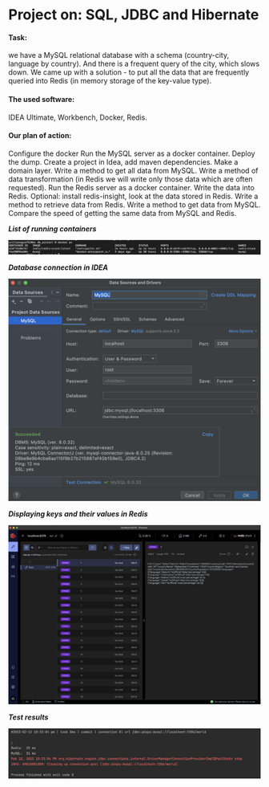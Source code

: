 # Project on: SQL, JDBC and Hibernate

#### Task: 
we have a MySQL relational database with a schema (country-city, language by country). And there is a frequent query of the city, which slows down. We came up with a solution - to put all the data that are frequently queried into Redis (in memory storage of the key-value type).

#### The used software:
IDEA Ultimate,
Workbench,
Docker,
Redis.

#### Our plan of action:

Configure the docker 
Run the MySQL server as a docker container.
Deploy the dump.
Create a project in Idea, add maven dependencies.
Make a domain layer.
Write a method to get all data from MySQL.
Write a method of data transformation (in Redis we will write only those data which are often requested).
Run the Redis server as a docker container.
Write the data into Redis.
Optional: install redis-insight, look at the data stored in Redis.
Write a method to retrieve data from Redis.
Write a method to get data from MySQL.
Compare the speed of getting the same data from MySQL and Redis.

___List of running containers___

![](https://github.com/GrSvitlana/db_project/blob/main/img/docker%20ps.png?raw=true)

***Database connection in IDEA***

![](https://github.com/GrSvitlana/db_project/blob/main/img/mysql.png?raw=true)

___Displaying keys and their values in Redis___

![](https://github.com/GrSvitlana/db_project/blob/main/img/redis.png?raw=true)

___Test results___

![](https://github.com/GrSvitlana/db_project/blob/main/img/test.png?raw=true)
